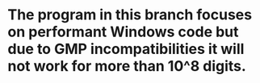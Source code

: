 # The program in this branch focuses on performant Windows code but due to GMP incompatibilities it will not work for more than 10^8 digits.

